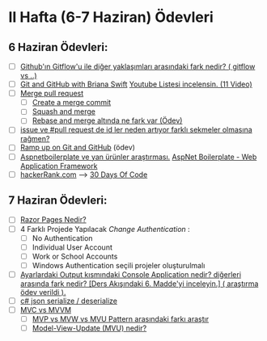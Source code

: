 # II Hafta (6-7 Haziran) Ödevleri 

## 6 Haziran Ödevleri:
- [ ] [Github'ın Gitflow'u ile diğer yaklaşımları arasındaki fark nedir? ( gitflow vs ..)](https://github.com/Kodluyoruz51BootcampMVCCore/ii-hafta-odevi-kubrakarayel/blob/master/6%20Haziran%20%C3%96devleri/6_Haziran.md#github%C4%B1n-gitflowu-ile-di%C4%9Fer-yakla%C5%9F%C4%B1mlar%C4%B1-aras%C4%B1ndaki-fark-nedir--gitflow-vs-)
- [ ] [Git and GitHub with Briana Swift](https://www.youtube.com/playlist?list=PLg7s6cbtAD17Gw5u8644bgKhgRLiJXdX4) [Youtube Listesi incelensin. (11 Video)](https://github.com/Kodluyoruz51BootcampMVCCore/ii-hafta-odevi-kubrakarayel/blob/master/6%20Haziran%20%C3%96devleri/6_Haziran.md#git-and-github-with-briana-swift-youtube-listesi-incelensin-11-video)
- [ ] [Merge pull request](https://github.com/Kodluyoruz51BootcampMVCCore/ii-hafta-odevi-kubrakarayel/blob/master/6%20Haziran%20%C3%96devleri/6_Haziran.md#merge-pull-request)
    - [ ] [Create a merge commit](https://github.com/Kodluyoruz51BootcampMVCCore/ii-hafta-odevi-kubrakarayel/blob/master/6%20Haziran%20%C3%96devleri/6_Haziran.md#create-a-merge-commit)
    - [ ] [Squash and merge](https://github.com/Kodluyoruz51BootcampMVCCore/ii-hafta-odevi-kubrakarayel/blob/master/6%20Haziran%20%C3%96devleri/6_Haziran.md#squash-and-merge) 
    - [ ] [Rebase and merge altında ne fark var (Ödev)](https://github.com/Kodluyoruz51BootcampMVCCore/ii-hafta-odevi-kubrakarayel/blob/master/6%20Haziran%20%C3%96devleri/6_Haziran.md#rebase-and-merge)
- [ ] [issue ve #pull request de id ler neden artıyor farklı sekmeler olmasına rağmen?](https://github.com/Kodluyoruz51BootcampMVCCore/ii-hafta-odevi-kubrakarayel/blob/master/6%20Haziran%20%C3%96devleri/6_Haziran.md#issue-ve-pull-request-de-id-ler-neden-art%C4%B1yor-farkl%C4%B1-sekmeler-olmas%C4%B1na-ra%C4%9Fmen)
- [ ] [Ramp up on Git and GitHub](https://lab.github.com/githubtraining/paths/ramp-up-on-git-and-github) (ödev)
- [ ] [Aspnetboilerplate ve yan ürünler araştırması.](https://github.com/Kodluyoruz51BootcampMVCCore/ii-hafta-odevi-kubrakarayel/blob/master/6%20Haziran%20%C3%96devleri/6_Haziran.md#aspnetboilerplate-ve-yan-%C3%BCr%C3%BCnler-ara%C5%9Ft%C4%B1rmas%C4%B1-aspnet-boilerplate---web-application-framework) [AspNet Boilerplate - Web Application Framework](https://aspnetboilerplate.com/)
- [ ] [hackerRank.com](https://github.com/Kodluyoruz51BootcampMVCCore/ii-hafta-odevi-kubrakarayel/blob/master/6%20Haziran%20%C3%96devleri/6_Haziran.md#hackerrankcom----30-days-of-code) --> [30 Days Of Code](https://www.hackerrank.com/domains/tutorials/30-days-of-code)

## 7 Haziran Ödevleri:
- [ ] [Razor Pages Nedir?](https://github.com/Kodluyoruz51BootcampMVCCore/ii-hafta-odevi-kubrakarayel/blob/master/7%20Haziran%20%C3%96devleri/7_Haziran.md#razor-pages-nedir)
- [ ] 4 Farklı Projede Yapılacak *Change Authentication* :
  - [ ] No Authentication
  - [ ] Individual User Account
  - [ ] Work or School Accounts
  - [ ] Windows Authentication seçili projeler oluşturulmalı
- [ ] [Ayarlardaki Output kısmındaki Console Application nedir? diğerleri arasında fark nedir? [Ders Akışındaki 6. Madde'yi inceleyin.] ( araştırma ödev verildi ).](https://github.com/Kodluyoruz51BootcampMVCCore/ii-hafta-odevi-kubrakarayel/blob/master/7%20Haziran%20%C3%96devleri/7_Haziran.md#ayarlardaki-output-k%C4%B1sm%C4%B1ndaki-console-application-nedir-di%C4%9Ferleri-aras%C4%B1nda-fark-nedir)
- [ ] [c# json serialize / deserialize](https://github.com/Kodluyoruz51BootcampMVCCore/ii-hafta-odevi-kubrakarayel/blob/master/7%20Haziran%20%C3%96devleri/7_Haziran.md#json-i%CC%87le-serialize-ve-deserialize-i%CC%87%C5%9Flemi)
- [ ] [MVC vs MVVM](https://github.com/Kodluyoruz51BootcampMVCCore/ii-hafta-odevi-kubrakarayel/blob/master/7%20Haziran%20%C3%96devleri/7_Haziran.md#mvc-vs-mvvm-vs-mvp-vs-mvw-vs-mvu-pattern-aras%C4%B1ndaki-fark)
   - [ ] [MVP vs MVW vs MVU Pattern arasındaki farkı araştır](https://github.com/Kodluyoruz51BootcampMVCCore/ii-hafta-odevi-kubrakarayel/blob/master/7%20Haziran%20%C3%96devleri/7_Haziran.md#mvc-vs-mvvm-vs-mvp-vs-mvw-vs-mvu-pattern-aras%C4%B1ndaki-fark)
   - [ ] [Model-View-Update (MVU) nedir?](https://github.com/Kodluyoruz51BootcampMVCCore/ii-hafta-odevi-kubrakarayel/blob/master/7%20Haziran%20%C3%96devleri/7_Haziran.md#mvu)
